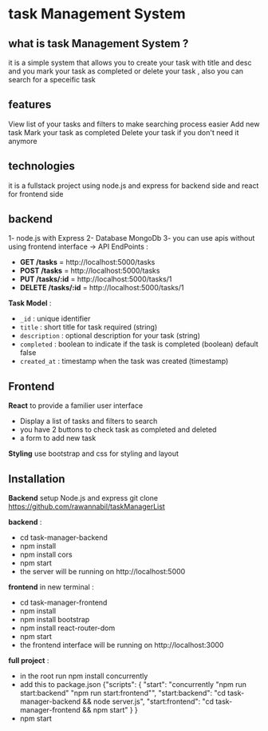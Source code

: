 # task Management System 

## what is task Management System ?
it is a simple system that allows you to create your task with title and desc and you mark your task as completed or delete your task , also you can search for a speceific task 



## features 
View list of your tasks and filters to make searching process easier 
Add new task 
Mark your task as completed 
Delete your task if you don't need it anymore 


## technologies 
it is a fullstack project using node.js and express for backend side and react for frontend side 

## backend 
1- node.js with Express
2- Database MongoDb
3- you can use apis without using frontend interface -> API EndPoints :
- **GET /tasks** = http://localhost:5000/tasks 
- **POST /tasks** = http://localhost:5000/tasks 
- **PUT /tasks/:id** = http://localhost:5000/tasks/1
- **DELETE /tasks/:id** = http://localhost:5000/tasks/1

**Task Model** :
- `_id` : unique identifier 
- `title` : short title for task required (string) 
- `description` : optional description for your task (string)
- `completed` : boolean to indicate if the task is completed (boolean) default false 
- `created_at` : timestamp when the task was created (timestamp)

## Frontend 
**React** to provide a familier user interface 
- Display a list of tasks and filters to search
- you have 2 buttons to check task as completed and deleted
- a form to add new task 

**Styling** use bootstrap and css for styling and layout 

## Installation 

**Backend** setup Node.js and express 
git clone https://github.com/rawannabil/taskManagerList

**backend** :
- cd task-manager-backend
- npm install
- npm install cors
- npm start 
- the server will be running on http://localhost:5000

**frontend** in new terminal :
- cd task-manager-frontend
- npm install
- npm install bootstrap
- npm install react-router-dom
- npm start
- the frontend interface will be running on http://localhost:3000

**full project** :
- in the root run npm install concurrently
- add this to package.json 
{"scripts": {
  "start": "concurrently \"npm run start:backend\" \"npm run start:frontend\"",
  "start:backend": "cd task-manager-backend && node server.js",
  "start:frontend": "cd task-manager-frontend && npm start"
}
}
- npm start






